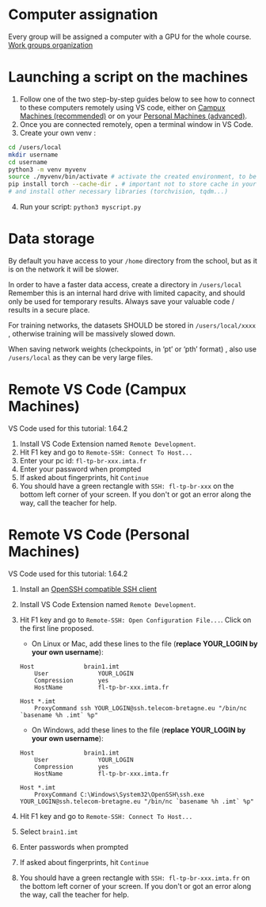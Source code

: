# Computer assignation
Every group will be assigned a computer with a GPU for the whole course.
[Work groups organization](https://docs.google.com/document/d/1RhU58oDF8zuCu3yXcQzmQn7ZCacSuL8YbmbcFwi6sSg/edit?usp=sharing)

# Launching a script on the machines
1. Follow one of the two step-by-step guides below to see how to connect to these computers remotely using VS code, either on [Campux Machines (recommended)](#remote-vs-code-campux-machines) or on your [Personal Machines (advanced)](#remote-vs-code-personal-machines).
2. Once you are connected remotely, open a terminal window in VS Code.
3. Create your own venv :
```bash
cd /users/local
mkdir username
cd username
python3 -m venv myvenv
source ./myvenv/bin/activate # activate the created environment, to be done at each connection
pip install torch --cache-dir . # important not to store cache in your home
# and install other necessary libraries (torchvision, tqdm...)

```
4. Run your script: `python3 myscript.py`

# Data storage
By default you have access to your `/home` directory from the school, but as it is on the network it will be slower. 

In order to have a faster data access, create a directory in `/users/local` 
Remember this is an internal hard drive with limited capacity, and should only be used for temporary results. Always save your valuable code / results in a secure place. 

For training networks, the datasets SHOULD be stored in `/users/local/xxxx` , otherwise training will be massively slowed down. 

When saving network weights (checkpoints, in ‘pt’ or ‘pth’ format) , also use `/users/local` as they can be very large files. 


# Remote VS Code (Campux Machines)
VS Code used for this tutorial: 1.64.2

1. Install VS Code Extension named `Remote Development`.
2. Hit F1 key and go to `Remote-SSH: Connect To Host...`
3. Enter your pc id: `fl-tp-br-xxx.imta.fr`
4. Enter your password when prompted
5. If asked about fingerprints, hit `Continue`
6. You should have a green rectangle with `SSH: fl-tp-br-xxx` on the bottom left corner of your screen. If you don't or got an error along the way, call the teacher for help.

# Remote VS Code (Personal Machines)
VS Code used for this tutorial: 1.64.2

1. Install an [OpenSSH compatible SSH client](https://code.visualstudio.com/docs/remote/troubleshooting#_installing-a-supported-ssh-client)
2. Install VS Code Extension named `Remote Development`.
3. Hit F1 key and go to `Remote-SSH: Open Configuration File...`. Click on the first line proposed.
    - On Linux or Mac, add these lines to the file (**replace YOUR_LOGIN by your own username**): 
    ```
    Host              brain1.imt
        User              YOUR_LOGIN
        Compression       yes
        HostName          fl-tp-br-xxx.imta.fr

    Host *.imt
        ProxyCommand ssh YOUR_LOGIN@ssh.telecom-bretagne.eu "/bin/nc `basename %h .imt` %p"
    ```

    - On Windows, add these lines to the file (**replace YOUR_LOGIN by your own username**):

    ```
    Host              brain1.imt
        User              YOUR_LOGIN
        Compression       yes
        HostName          fl-tp-br-xxx.imta.fr

    Host *.imt
        ProxyCommand C:\Windows\System32\OpenSSH\ssh.exe YOUR_LOGIN@ssh.telecom-bretagne.eu "/bin/nc `basename %h .imt` %p"
    ```
4. Hit F1 key and go to `Remote-SSH: Connect To Host...`
5. Select `brain1.imt`
6. Enter passwords when prompted
7. If asked about fingerprints, hit `Continue`
8. You should have a green rectangle with `SSH: fl-tp-br-xxx.imta.fr` on the bottom left corner of your screen. If you don't or got an error along the way, call the teacher for help.

